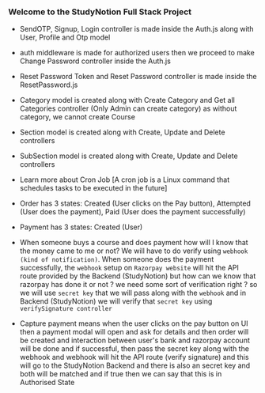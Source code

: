### Welcome to the StudyNotion Full Stack Project

- SendOTP, Signup, Login controller is made inside the Auth.js along with User, Profile and Otp model

- auth middleware is made for authorized users then we proceed to make Change Password controller inside the Auth.js

- Reset Password Token and Reset Password controller is made inside the ResetPassword.js

- Category model is created along with Create Category and Get all Categories controller (Only Admin can create category) as without category, we cannot create Course

- Section model is created along with Create, Update and Delete controllers

- SubSection model is created along with Create, Update and Delete controllers

- Learn more about Cron Job [A cron job is a Linux command that schedules tasks to be executed in the future]

- Order has 3 states: Created (User clicks on the Pay button), Attempted (User does the payment), Paid (User does the payment successfully)

- Payment has 3 states: Created (User)

- When someone buys a course and does payment how will I know that the money came to me or not? We will have to do verify using `webhook (kind of notification)`. When someone does the payment successfully, the `webhook` setup on `Razorpay website` will hit the API route provided by the Backend (StudyNotion) but how can we know that razorpay has done it or not ? we need some sort of verification right ? so we will use `secret key` that we will pass along with the `webhook` and in Backend (StudyNotion) we will verify that `secret key` using `verifySignature controller`

- Capture payment means when the user clicks on the pay button on UI then a payment modal will open and ask for details and then order will be created and interaction between user's bank and razorpay account will be done and if successful, then pass the secret key along with the webhook and webhook will hit the API route (verify signature) and this will go to the StudyNotion Backend and there is also an secret key and both will be matched and if true then we can say that this is in Authorised State